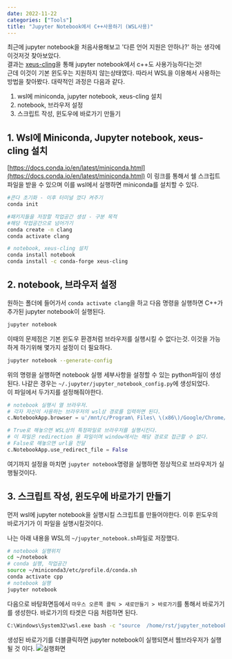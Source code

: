 ```yaml
---
date: 2022-11-22
categories: ["Tools"]
title: "Jupyter Notebook에서 C++사용하기 (WSL사용)"
---
```

최근에 jupyter notebook을 처음사용해보고 '다른 언어 지원은 안하나?' 하는 생각에 이것저것 찾아보았다.  
결과는 [xeus-cling](https://github.com/jupyter-xeus/xeus-cling)을 통해 jupyter notebook에서 c++도 사용가능하다는것!  
근데 이것이 기본 윈도우는 지원하지 않는상태였다. 따라서 WSL을 이용해서 사용하는 방법을 찾아봤다. 대략적인 과정은 다음과 같다.  
  
1. wsl에 miniconda, jupyter notebook, xeus-cling 설치
2. notebook, 브라우저 설정
3. 스크립트 작성, 윈도우에 바로가기 만들기
  
## 1. Wsl에 Miniconda, Jupyter notebook, xeus-cling 설치
[https://docs.conda.io/en/latest/miniconda.html](https://docs.conda.io/en/latest/miniconda.html)
이 링크를 통해서 쉘 스크립트 파일을 받을 수 있으며 이를 wsl에서 실행하면 miniconda를 설치할 수 있다.  
  
```bash
#콘다 초기화 - 이후 터미널 껐다 켜주기
conda init

#패키지들을 저장할 작업공간 생성 - 구분 목적
#해당 작업공간으로 넘어가기
conda create -n clang
conda activate clang

# notebook, xeus-cling 설치
conda install notebook
conda install -c conda-forge xeus-cling
```

## 2. notebook, 브라우저 설정
원하는 폴더에 들어가서 `conda activate clang`을 하고 다음 명령을 실행하면 C++가 추가된 jupyter notebook이 실행된다.
```bash
jupyter notebook
```
  
이때의 문제점은 기본 윈도우 환경처럼 브라우저를 실행시킬 수 없다는것. 이것을 가능하게 하기위해 몇가지 설정이 더 필요하다.  
```bash
jupyter notebook --generate-config
```
위의 명령을 실행하면 notebook 실행 세부사항을 설정할 수 있는 python파일이 생성된다. 
나같은 경우는 `~/.jupyter/jupyter_notebook_config.py`에 생성되었다.  
이 파일에서 두가지를 설정해줘야한다.  

```python
# notebook 실행시 열 브라우저.
# 각자 자신이 사용하는 브라우저의 wsl상 경로를 입력하면 된다.
c.NotebookApp.browser = u'/mnt/c/Program\ Files\ \(x86\)/Google/Chrome/Application/chrome.exe %s'

# True로 해놓으면 WSL상의 특정파일로 브라우저를 실행시킨다.
# 이 파일은 redirection 용 파일이며 window에서는 해당 경로로 접근할 수 없다.
# False로 해놓으면 url을 전달
c.NotebookApp.use_redirect_file = False
```  
  
여기까지 설정을 마치면 `jupyter notebook`명령을 실행하면 정상적으로 브라우저가 실행될것이다.  
  
## 3. 스크립트 작성, 윈도우에 바로가기 만들기
먼저 wsl에 jupyter notebook을 실행시킬 스크립트를 만들어야한다. 이후 윈도우의 바로가기가 이 파일을 실행시킬것이다.  
  
나는 아래 내용을 WSL의 `~/jupyter_notebook.sh`파일로 저장했다.  
```bash
# notebook 실행위치
cd ~/notebook
# conda 실행, 작업공간
source ~/miniconda3/etc/profile.d/conda.sh
conda activate cpp
# notebook 실행
jupyter notebook
```

다음으로 바탕화면등에서 `마우스 오른쪽 클릭 > 새로만들기 > 바로가기`를 통해서 바로가기를 생성한다. 
바로가기의 타겟은 다음 처럼하면 된다.
```cmd
C:\Windows\System32\wsl.exe bash -c "source  /home/rst/jupyter_notebook.sh"
```
생성된 바로가기를 더블클릭하면 jupyter notebook이 실행되면서 웹브라우저가 실행될 것 이다.
![실행화면](/assets/notes/22/11-22/jupyter_notebook_cpp.png)
